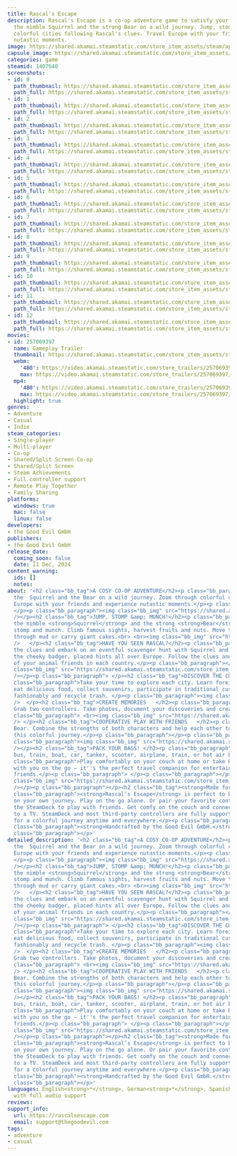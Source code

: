 ```yaml
---
title: Rascal's Escape
description: Rascal's Escape is a co-op adventure game to satisfy your wanderlust.Join
  the nimble Squirrel and the strong Bear on a wild journey. Jump, stomp, zoom through
  colorful cities following Rascal's clues. Travel Europe with your friends and experience
  nutastic moments.
image: https://shared.akamai.steamstatic.com/store_item_assets/steam/apps/1407640/header.jpg?t=1733916866
capsule_image: https://shared.akamai.steamstatic.com/store_item_assets/steam/apps/1407640/4d31406b41645cb9db972dc5ccbc0960e6981608/capsule_231x87.jpg?t=1733916866
categories: game
steamid: 1407640
screenshots:
- id: 0
  path_thumbnail: https://shared.akamai.steamstatic.com/store_item_assets/steam/apps/1407640/ss_a12c40915dba3196a9e271e7263388f93f9c0df8.600x338.jpg?t=1733916866
  path_full: https://shared.akamai.steamstatic.com/store_item_assets/steam/apps/1407640/ss_a12c40915dba3196a9e271e7263388f93f9c0df8.1920x1080.jpg?t=1733916866
- id: 1
  path_thumbnail: https://shared.akamai.steamstatic.com/store_item_assets/steam/apps/1407640/ss_3c4cf6c2babdd72c8ff325c5632426d2c509c0bc.600x338.jpg?t=1733916866
  path_full: https://shared.akamai.steamstatic.com/store_item_assets/steam/apps/1407640/ss_3c4cf6c2babdd72c8ff325c5632426d2c509c0bc.1920x1080.jpg?t=1733916866
- id: 2
  path_thumbnail: https://shared.akamai.steamstatic.com/store_item_assets/steam/apps/1407640/ss_bfab5e6c6aa08619aa3e90f25893133e1dbb791d.600x338.jpg?t=1733916866
  path_full: https://shared.akamai.steamstatic.com/store_item_assets/steam/apps/1407640/ss_bfab5e6c6aa08619aa3e90f25893133e1dbb791d.1920x1080.jpg?t=1733916866
- id: 3
  path_thumbnail: https://shared.akamai.steamstatic.com/store_item_assets/steam/apps/1407640/ss_f586ae2709eeeaf633907d31662715bf9213adb8.600x338.jpg?t=1733916866
  path_full: https://shared.akamai.steamstatic.com/store_item_assets/steam/apps/1407640/ss_f586ae2709eeeaf633907d31662715bf9213adb8.1920x1080.jpg?t=1733916866
- id: 4
  path_thumbnail: https://shared.akamai.steamstatic.com/store_item_assets/steam/apps/1407640/ss_4564faa795efcfd3196eb1e26c0853613c6d23c6.600x338.jpg?t=1733916866
  path_full: https://shared.akamai.steamstatic.com/store_item_assets/steam/apps/1407640/ss_4564faa795efcfd3196eb1e26c0853613c6d23c6.1920x1080.jpg?t=1733916866
- id: 5
  path_thumbnail: https://shared.akamai.steamstatic.com/store_item_assets/steam/apps/1407640/ss_6ee0879197f64fdb72dea42f498ca5fc90d3b30e.600x338.jpg?t=1733916866
  path_full: https://shared.akamai.steamstatic.com/store_item_assets/steam/apps/1407640/ss_6ee0879197f64fdb72dea42f498ca5fc90d3b30e.1920x1080.jpg?t=1733916866
- id: 6
  path_thumbnail: https://shared.akamai.steamstatic.com/store_item_assets/steam/apps/1407640/ss_afecb7f46c728e7575c60e1d3d2cd9e8e1f5302f.600x338.jpg?t=1733916866
  path_full: https://shared.akamai.steamstatic.com/store_item_assets/steam/apps/1407640/ss_afecb7f46c728e7575c60e1d3d2cd9e8e1f5302f.1920x1080.jpg?t=1733916866
- id: 7
  path_thumbnail: https://shared.akamai.steamstatic.com/store_item_assets/steam/apps/1407640/ss_61707931b69fcbc12822f4dd7fa214b12f001722.600x338.jpg?t=1733916866
  path_full: https://shared.akamai.steamstatic.com/store_item_assets/steam/apps/1407640/ss_61707931b69fcbc12822f4dd7fa214b12f001722.1920x1080.jpg?t=1733916866
- id: 8
  path_thumbnail: https://shared.akamai.steamstatic.com/store_item_assets/steam/apps/1407640/ss_88513b548b5af06599fc98c7e8f8be3e648f6ec8.600x338.jpg?t=1733916866
  path_full: https://shared.akamai.steamstatic.com/store_item_assets/steam/apps/1407640/ss_88513b548b5af06599fc98c7e8f8be3e648f6ec8.1920x1080.jpg?t=1733916866
- id: 9
  path_thumbnail: https://shared.akamai.steamstatic.com/store_item_assets/steam/apps/1407640/ss_314c745995dadbdd5d922488bad2c16a79a96510.600x338.jpg?t=1733916866
  path_full: https://shared.akamai.steamstatic.com/store_item_assets/steam/apps/1407640/ss_314c745995dadbdd5d922488bad2c16a79a96510.1920x1080.jpg?t=1733916866
- id: 10
  path_thumbnail: https://shared.akamai.steamstatic.com/store_item_assets/steam/apps/1407640/ss_b666815c21447dcf1351de12dec13c43f1aba70e.600x338.jpg?t=1733916866
  path_full: https://shared.akamai.steamstatic.com/store_item_assets/steam/apps/1407640/ss_b666815c21447dcf1351de12dec13c43f1aba70e.1920x1080.jpg?t=1733916866
- id: 11
  path_thumbnail: https://shared.akamai.steamstatic.com/store_item_assets/steam/apps/1407640/ss_d36b19a2e3ef21a63d986411ba086981f061a937.600x338.jpg?t=1733916866
  path_full: https://shared.akamai.steamstatic.com/store_item_assets/steam/apps/1407640/ss_d36b19a2e3ef21a63d986411ba086981f061a937.1920x1080.jpg?t=1733916866
- id: 12
  path_thumbnail: https://shared.akamai.steamstatic.com/store_item_assets/steam/apps/1407640/ss_8d85564cfb739f6735d5326db0ddff563f3ae1af.600x338.jpg?t=1733916866
  path_full: https://shared.akamai.steamstatic.com/store_item_assets/steam/apps/1407640/ss_8d85564cfb739f6735d5326db0ddff563f3ae1af.1920x1080.jpg?t=1733916866
movies:
- id: 257069397
  name: Gameplay Trailer
  thumbnail: https://shared.akamai.steamstatic.com/store_item_assets/steam/apps/257069397/250244923ceffce10531b250d223b6742cdd39fc/movie_600x337.jpg?t=1732787558
  webm:
    '480': https://video.akamai.steamstatic.com/store_trailers/257069397/movie480_vp9.webm?t=1732787558
    max: https://video.akamai.steamstatic.com/store_trailers/257069397/movie_max_vp9.webm?t=1732787558
  mp4:
    '480': https://video.akamai.steamstatic.com/store_trailers/257069397/movie480.mp4?t=1732787558
    max: https://video.akamai.steamstatic.com/store_trailers/257069397/movie_max.mp4?t=1732787558
  highlight: true
genres:
- Adventure
- Casual
- Indie
steam_categories:
- Single-player
- Multi-player
- Co-op
- Shared/Split Screen Co-op
- Shared/Split Screen
- Steam Achievements
- Full controller support
- Remote Play Together
- Family Sharing
platforms:
  windows: true
  mac: false
  linux: false
developers:
- the Good Evil GmbH
publishers:
- the Good Evil GmbH
release_date:
  coming_soon: false
  date: 11 Dec, 2024
content_warning:
  ids: []
  notes:
about: '<h2 class="bb_tag">A COSY CO-OP ADVENTURE</h2><p class="bb_paragraph">Join
  the  Squirrel and the Bear on a wild journey. Zoom through colorful cities following.<br>Travel
  Europe with your friends and experience nutastic moments.</p><p class="bb_paragraph">
  </p><p class="bb_paragraph"><img class="bb_img" src="https://shared.akamai.steamstatic.com/store_item_assets/steam/apps/1407640/extras/1_Vehicles.gif?t=1733916866"
  /></p><h2 class="bb_tag">JUMP, STOMP &amp; MUNCH!</h2><p class="bb_paragraph">Join
  the nimble <strong>Squirrel</strong> and the strong <strong>Bear</strong>. Jump,
  stomp and munch. Climb famous sights, harvest fruits and nuts. Move trees, trudge
  through mud or carry giant cakes.<br> <br><img class="bb_img" src="https://shared.akamai.steamstatic.com/store_item_assets/steam/apps/1407640/extras/2_SQBR_Features.gif?t=1733916866"
  />   </p><h2 class="bb_tag">HAVE YOU SEEN RASCAL?</h2><p class="bb_paragraph">Follow
  the clues and embark on an eventful scavenger hunt with Squirrel and Bear. Rascal,
  the cheeky badger, placed hints all over Europe. Follow the clues and use the help
  of your animal friends in each country.</p><p class="bb_paragraph"></p><p class="bb_paragraph"><img
  class="bb_img" src="https://shared.akamai.steamstatic.com/store_item_assets/steam/apps/1407640/extras/3_Rascal.gif?t=1733916866"
  /></p><p class="bb_paragraph"> </p><h2 class="bb_tag">DISCOVER THE CULTURES OF EUROPE</h2><p
  class="bb_paragraph">Take your time to explore each city. Learn foreign languages,
  eat delicious food, collect souvenirs, participate in traditional customs, dress
  fashionably and recycle trash. </p><p class="bb_paragraph"><img class="bb_img" src="https://shared.akamai.steamstatic.com/store_item_assets/steam/apps/1407640/extras/4_SQBR.gif?t=1733916866"
  />  </p><h2 class="bb_tag">CREATE MEMORIES   </h2><p class="bb_paragraph">Live in the moment! Gather your friends and family.
  Grab two controllers. Take photos, document your discoveries and create shared memories!</p><p
  class="bb_paragraph"> <br><img class="bb_img" src="https://shared.akamai.steamstatic.com/store_item_assets/steam/apps/1407640/extras/5_Coop.gif?t=1733916866"
  /> </p><h2 class="bb_tag">COOPERATIVE PLAY WITH FRIENDS   </h2><p class="bb_paragraph">Let your friends join. Choose between Squirrel and
  Bear. Combine the strengths of both characters and help each other to succeed on
  this colorful journey.</p><p class="bb_paragraph"></p><p class="bb_paragraph"> </p><p
  class="bb_paragraph"><img class="bb_img" src="https://shared.akamai.steamstatic.com/store_item_assets/steam/apps/1407640/extras/6_Outro.gif?t=1733916866"
  /></p><h2 class="bb_tag">PACK YOUR BAGS! </h2><p class="bb_paragraph">Travel by
  bus, train, boat, car, tanker, scooter, airplane, train, or hot air balloon.</p><p
  class="bb_paragraph">Play comfortably on your couch at home or take Rascal''s Escape
  with you on the go – it''s the perfect travel companion for entertainment with new
  friends.</p><p class="bb_paragraph"> </p><p class="bb_paragraph"></p><p class="bb_paragraph"><img
  class="bb_img" src="https://shared.akamai.steamstatic.com/store_item_assets/steam/apps/1407640/extras/7_KeyArt.gif?t=1733916866"
  /></p><p class="bb_paragraph"></p><h2 class="bb_tag"><strong>Made for SteamDeck</strong></h2><p
  class="bb_paragraph"><strong>Rascal’s Escape</strong> is perfect to bring along
  on your own journey. Play on the go alone. Or pair your favorite controllers to
  the SteamDeck to play with friends. Get comfy on the couch and connect your SteamDeck
  to a TV. SteamDeck and most third-party controllers are fully supported, allowing
  for a colorful journey anytime and everywhere.</p><p class="bb_paragraph"></p><p
  class="bb_paragraph"><strong>Handcrafted by the Good Evil GmbH.</strong></p><p class="bb_paragraph"></p><p
  class="bb_paragraph"></p>'
detailed_description: '<h2 class="bb_tag">A COSY CO-OP ADVENTURE</h2><p class="bb_paragraph">Join
  the  Squirrel and the Bear on a wild journey. Zoom through colorful cities following.<br>Travel
  Europe with your friends and experience nutastic moments.</p><p class="bb_paragraph">
  </p><p class="bb_paragraph"><img class="bb_img" src="https://shared.akamai.steamstatic.com/store_item_assets/steam/apps/1407640/extras/1_Vehicles.gif?t=1733916866"
  /></p><h2 class="bb_tag">JUMP, STOMP &amp; MUNCH!</h2><p class="bb_paragraph">Join
  the nimble <strong>Squirrel</strong> and the strong <strong>Bear</strong>. Jump,
  stomp and munch. Climb famous sights, harvest fruits and nuts. Move trees, trudge
  through mud or carry giant cakes.<br> <br><img class="bb_img" src="https://shared.akamai.steamstatic.com/store_item_assets/steam/apps/1407640/extras/2_SQBR_Features.gif?t=1733916866"
  />   </p><h2 class="bb_tag">HAVE YOU SEEN RASCAL?</h2><p class="bb_paragraph">Follow
  the clues and embark on an eventful scavenger hunt with Squirrel and Bear. Rascal,
  the cheeky badger, placed hints all over Europe. Follow the clues and use the help
  of your animal friends in each country.</p><p class="bb_paragraph"></p><p class="bb_paragraph"><img
  class="bb_img" src="https://shared.akamai.steamstatic.com/store_item_assets/steam/apps/1407640/extras/3_Rascal.gif?t=1733916866"
  /></p><p class="bb_paragraph"> </p><h2 class="bb_tag">DISCOVER THE CULTURES OF EUROPE</h2><p
  class="bb_paragraph">Take your time to explore each city. Learn foreign languages,
  eat delicious food, collect souvenirs, participate in traditional customs, dress
  fashionably and recycle trash. </p><p class="bb_paragraph"><img class="bb_img" src="https://shared.akamai.steamstatic.com/store_item_assets/steam/apps/1407640/extras/4_SQBR.gif?t=1733916866"
  />  </p><h2 class="bb_tag">CREATE MEMORIES   </h2><p class="bb_paragraph">Live in the moment! Gather your friends and family.
  Grab two controllers. Take photos, document your discoveries and create shared memories!</p><p
  class="bb_paragraph"> <br><img class="bb_img" src="https://shared.akamai.steamstatic.com/store_item_assets/steam/apps/1407640/extras/5_Coop.gif?t=1733916866"
  /> </p><h2 class="bb_tag">COOPERATIVE PLAY WITH FRIENDS   </h2><p class="bb_paragraph">Let your friends join. Choose between Squirrel and
  Bear. Combine the strengths of both characters and help each other to succeed on
  this colorful journey.</p><p class="bb_paragraph"></p><p class="bb_paragraph"> </p><p
  class="bb_paragraph"><img class="bb_img" src="https://shared.akamai.steamstatic.com/store_item_assets/steam/apps/1407640/extras/6_Outro.gif?t=1733916866"
  /></p><h2 class="bb_tag">PACK YOUR BAGS! </h2><p class="bb_paragraph">Travel by
  bus, train, boat, car, tanker, scooter, airplane, train, or hot air balloon.</p><p
  class="bb_paragraph">Play comfortably on your couch at home or take Rascal''s Escape
  with you on the go – it''s the perfect travel companion for entertainment with new
  friends.</p><p class="bb_paragraph"> </p><p class="bb_paragraph"></p><p class="bb_paragraph"><img
  class="bb_img" src="https://shared.akamai.steamstatic.com/store_item_assets/steam/apps/1407640/extras/7_KeyArt.gif?t=1733916866"
  /></p><p class="bb_paragraph"></p><h2 class="bb_tag"><strong>Made for SteamDeck</strong></h2><p
  class="bb_paragraph"><strong>Rascal’s Escape</strong> is perfect to bring along
  on your own journey. Play on the go alone. Or pair your favorite controllers to
  the SteamDeck to play with friends. Get comfy on the couch and connect your SteamDeck
  to a TV. SteamDeck and most third-party controllers are fully supported, allowing
  for a colorful journey anytime and everywhere.</p><p class="bb_paragraph"></p><p
  class="bb_paragraph"><strong>Handcrafted by the Good Evil GmbH.</strong></p><p class="bb_paragraph"></p><p
  class="bb_paragraph"></p>'
languages: English<strong>*</strong>, German<strong>*</strong>, Spanish - Spain<br><strong>*</strong>languages
  with full audio support
reviews:
support_info:
  url: https://rascalsescape.com
  email: support@thegoodevil.com
tags:
- adventure
- casual
---
```


